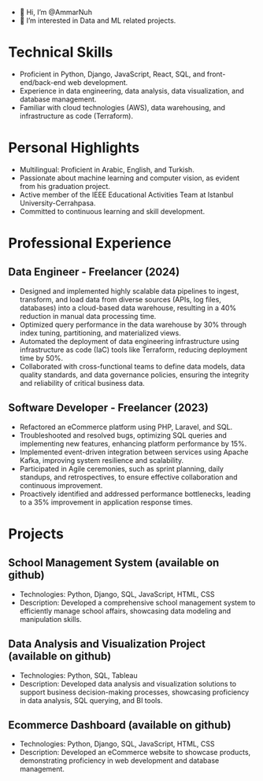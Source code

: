 - 👋 Hi, I’m @AmmarNuh
- 👀 I’m interested in Data and ML related projects.
# Technical Skills

- Proficient in Python, Django, JavaScript, React, SQL, and front-end/back-end web development.
- Experience in data engineering, data analysis, data visualization, and database management.
- Familiar with cloud technologies (AWS), data warehousing, and infrastructure as code (Terraform).

# Personal Highlights

- Multilingual: Proficient in Arabic, English, and Turkish.
- Passionate about machine learning and computer vision, as evident from his graduation project.
- Active member of the IEEE Educational Activities Team at Istanbul University-Cerrahpasa.
- Committed to continuous learning and skill development.

# Professional Experience

## Data Engineer - Freelancer (2024)
- Designed and implemented highly scalable data pipelines to ingest, transform, and load data from diverse sources (APIs, log files, databases) into a cloud-based data warehouse, resulting in a 40% reduction in manual data processing time.
- Optimized query performance in the data warehouse by 30% through index tuning, partitioning, and materialized views.
- Automated the deployment of data engineering infrastructure using infrastructure as code (IaC) tools like Terraform, reducing deployment time by 50%.
- Collaborated with cross-functional teams to define data models, data quality standards, and data governance policies, ensuring the integrity and reliability of critical business data.

## Software Developer - Freelancer (2023)
- Refactored an eCommerce platform using PHP, Laravel, and SQL.
- Troubleshooted and resolved bugs, optimizing SQL queries and implementing new features, enhancing platform performance by 15%.
- Implemented event-driven integration between services using Apache Kafka, improving system resilience and scalability.
- Participated in Agile ceremonies, such as sprint planning, daily standups, and retrospectives, to ensure effective collaboration and continuous improvement.
- Proactively identified and addressed performance bottlenecks, leading to a 35% improvement in application response times.

# Projects

## School Management System (available on github)
- Technologies: Python, Django, SQL, JavaScript, HTML, CSS
- Description: Developed a comprehensive school management system to efficiently manage school affairs, showcasing data modeling and manipulation skills.

## Data Analysis and Visualization Project (available on github)
- Technologies: Python, SQL, Tableau
- Description: Developed data analysis and visualization solutions to support business decision-making processes, showcasing proficiency in data analysis, SQL querying, and BI tools.

## Ecommerce Dashboard (available on github)
- Technologies: Python, Django, SQL, JavaScript, HTML, CSS
- Description: Developed an eCommerce website to showcase products, demonstrating proficiency in web development and database management.

<!---
AmmarNuh/AmmarNuh is a ✨ special ✨ repository because its `README.md` (this file) appears on your GitHub profile.
You can click the Preview link to take a look at your changes.
--->
